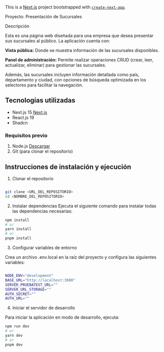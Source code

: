 This is a [Next.js](https://nextjs.org) project bootstrapped with [`create-next-app`](https://nextjs.org/docs/app/api-reference/cli/create-next-app).

Proyecto: Presentación de Sucursales

Descripción

Esta es una página web diseñada para una empresa que desea presentar sus sucursales al público. La aplicación cuenta con:

**Vista pública:** Donde se muestra información de las sucursales disponibles.

**Panel de administración:** Permite realizar operaciones CRUD (crear, leer, actualizar, eliminar) para gestionar las sucursales.

Además, las sucursales incluyen información detallada como país, departamento y ciudad, con opciones de búsqueda optimizada en los selectores para facilitar la navegación.

## Tecnologías utilizadas

- Next.js 15 [Next.js](https://nextjs.org)
- React.js 19
- Shadcn

### Requisitos previo
 1. Node.js [Descargar](https://nodejs.org/es)
 2. Git (para clonar el repositorio)

## Instrucciones de instalación y ejecución

1. Clonar el repositorio

```bash

git clone <URL_DEL_REPOSITORIO>
cd <NOMBRE_DEL_REPOSITORIO>

```

2. Instalar dependencias
Ejecuta el siguiente comando para instalar todas las dependencias necesarias:

```bash
npm install
# or
yarn install
# or
pnpm install
```

3. Configurar variables de entorno

Crea un archivo .env.local en la raíz del proyecto y configura las siguientes variables:

```bash

NODE_ENV="development"
BASE_URL="http://localhost:3000"
SERVER_PRUEBATEST_URL=""
SERVER_URL_STORAGE=""
AUTH_SECRET=""
AUTH_URL=""

```

4. Iniciar el servidor de desarrollo

Para iniciar la aplicación en modo de desarrollo, ejecuta:

```bash
npm run dev
# or
yarn dev
# or
pnpm dev
```
